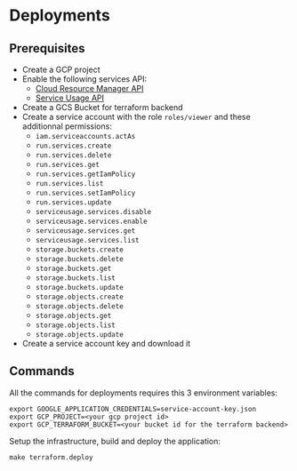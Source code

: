 # Deployments

## Prerequisites

- Create a GCP project
- Enable the following services API:
  - [Cloud Resource Manager API](https://console.developers.google.com/apis/api/cloudresourcemanager.googleapis.com/overview)
  - [Service Usage API](https://console.developers.google.com/apis/api/serviceusage.googleapis.com/overview)
- Create a GCS Bucket for terraform backend
- Create a service account with the role `roles/viewer` and these additionnal permissions:
  - `iam.serviceaccounts.actAs`
  - `run.services.create`
  - `run.services.delete`
  - `run.services.get`
  - `run.services.getIamPolicy`
  - `run.services.list`
  - `run.services.setIamPolicy`
  - `run.services.update`
  - `serviceusage.services.disable`
  - `serviceusage.services.enable`
  - `serviceusage.services.get`
  - `serviceusage.services.list`
  - `storage.buckets.create`
  - `storage.buckets.delete`
  - `storage.buckets.get`
  - `storage.buckets.list`
  - `storage.buckets.update`
  - `storage.objects.create`
  - `storage.objects.delete`
  - `storage.objects.get`
  - `storage.objects.list`
  - `storage.objects.update`
- Create a service account key and download it

## Commands

All the commands for deployments requires this 3 environment variables:
```shell
export GOOGLE_APPLICATION_CREDENTIALS=service-account-key.json
export GCP_PROJECT=<your gcp project id>
export GCP_TERRAFORM_BUCKET=<your bucket id for the terraform backend>
```

Setup the infrastructure, build and deploy the application:
```shell
make terraform.deploy
```
